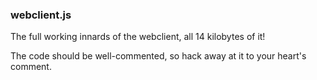 ### webclient.js

The full working innards of the webclient, all 14 kilobytes of it!

The code should be well-commented, so hack away at it to your heart's comment.